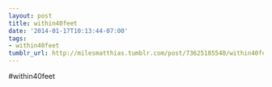 ```yaml
---
layout: post
title: within40feet
date: '2014-01-17T10:13:44-07:00'
tags:
- within40feet
tumblr_url: http://milesmatthias.tumblr.com/post/73625185540/within40feet
---
```

#within40feet
